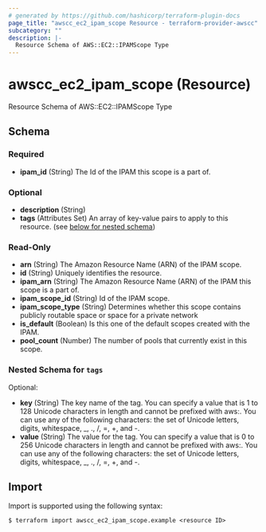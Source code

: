 ```yaml
---
# generated by https://github.com/hashicorp/terraform-plugin-docs
page_title: "awscc_ec2_ipam_scope Resource - terraform-provider-awscc"
subcategory: ""
description: |-
  Resource Schema of AWS::EC2::IPAMScope Type
---
```


# awscc_ec2_ipam_scope (Resource)

Resource Schema of AWS::EC2::IPAMScope Type



<!-- schema generated by tfplugindocs -->
## Schema

### Required

- **ipam_id** (String) The Id of the IPAM this scope is a part of.

### Optional

- **description** (String)
- **tags** (Attributes Set) An array of key-value pairs to apply to this resource. (see [below for nested schema](#nestedatt--tags))

### Read-Only

- **arn** (String) The Amazon Resource Name (ARN) of the IPAM scope.
- **id** (String) Uniquely identifies the resource.
- **ipam_arn** (String) The Amazon Resource Name (ARN) of the IPAM this scope is a part of.
- **ipam_scope_id** (String) Id of the IPAM scope.
- **ipam_scope_type** (String) Determines whether this scope contains publicly routable space or space for a private network
- **is_default** (Boolean) Is this one of the default scopes created with the IPAM.
- **pool_count** (Number) The number of pools that currently exist in this scope.

<a id="nestedatt--tags"></a>
### Nested Schema for `tags`

Optional:

- **key** (String) The key name of the tag. You can specify a value that is 1 to 128 Unicode characters in length and cannot be prefixed with aws:. You can use any of the following characters: the set of Unicode letters, digits, whitespace, _, ., /, =, +, and -.
- **value** (String) The value for the tag. You can specify a value that is 0 to 256 Unicode characters in length and cannot be prefixed with aws:. You can use any of the following characters: the set of Unicode letters, digits, whitespace, _, ., /, =, +, and -.

## Import

Import is supported using the following syntax:

```shell
$ terraform import awscc_ec2_ipam_scope.example <resource ID>
```
